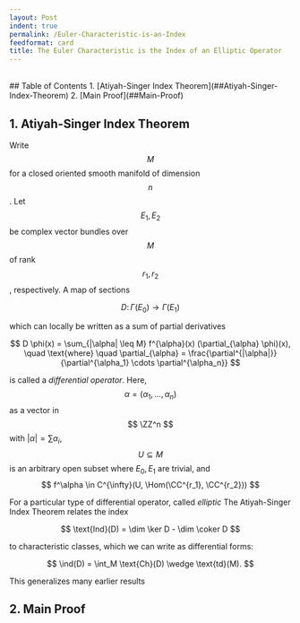 ```yaml
---
layout: Post
indent: true
permalink: /Euler-Characteristic-is-an-Index
feedformat: card
title: The Euler Characteristic is the Index of an Elliptic Operator
---
```

<br>
## Table of Contents
1. [Atiyah-Singer Index Theorem](##Atiyah-Singer-Index-Theorem)
2. [Main Proof](##Main-Proof)

## 1. Atiyah-Singer Index Theorem

Write $$ M $$ for a closed oriented smooth manifold of dimension $$ n $$. Let $$ E_1, E_2 $$ be complex vector bundles over $$ M $$ of rank $$ r_1, r_2 $$, respectively. A map of sections

$$ 
    D \colon \Gamma(E_0) \to \Gamma(E_1)
$$

which can locally be written as a sum of partial derivatives 

$$
    D \phi(x) = \sum_{|\alpha| \leq M} f^{\alpha}(x) (\partial_{\alpha} \phi)(x),
    \quad \text{where} \quad 
    \partial_{\alpha} = \frac{\partial^{|\alpha|}}{\partial^{\alpha_1} \cdots \partial^{\alpha_n}}
$$

is called a *differential operator*. Here, $$ \alpha = (\alpha_1, \dots, \alpha_n) $$ as a vector in $$ \ZZ^n $$ with $|\alpha| = \sum \alpha_i$, $$ U \subseteq M $$ is an arbitrary open subset where $E_0, E_1$ are trivial, and $$ f^\alpha \in C^{\infty}(U, \Hom(\CC^{r_1}, \CC^{r_2})) $$

For a particular type of differential operator, called *elliptic* The Atiyah-Singer Index Theorem relates the index 

$$
    \text{Ind}(D) = \dim \ker D - \dim \coker D
$$

to characteristic classes, which we can write as differential forms:

$$
    \ind(D)
    = \int_M \text{Ch}(D) \wedge \text{td}(M). 
$$

This generalizes many earlier results 


## 2. Main Proof

